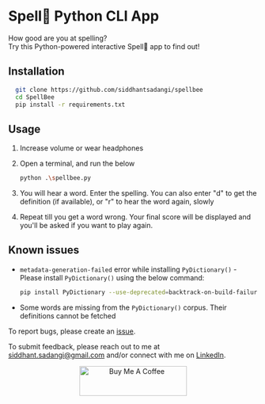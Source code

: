 # Spell🐝 Python CLI App

How good are you at spelling?  
Try this Python-powered interactive Spell🐝 app to find out!

## Installation

```bash
  git clone https://github.com/siddhantsadangi/spellbee
  cd SpellBee
  pip install -r requirements.txt 
```

## Usage

1. Increase volume or wear headphones
2. Open a terminal, and run the below

    ```bash
    python .\spellbee.py
    ```

3. You will hear a word. Enter the spelling. You can also enter "d" to get the definition (if available), or "r" to hear the word again, slowly
4. Repeat till you get a word wrong. Your final score will be displayed and you'll be asked if you want to play again.

## Known issues

* `metadata-generation-failed` error while installing `PyDictionary()` -
Please install `PyDictionary()` using the below command:

    ```bash
    pip install PyDictionary --use-deprecated=backtrack-on-build-failures
    ```

* Some words are missing from the `PyDictionary()` corpus. Their definitions cannot be fetched

To report bugs, please create an [issue](https://github.com/SiddhantSadangi/spellbee/issues/new).

To submit feedback, please reach out to me
at [siddhant.sadangi@gmail.com](mailto:siddhant.sadangi@gmail.com) and/or connect with me
on [LinkedIn](https://linkedin.com/in/siddhantsadangi).

<p align="center">
    <a href="https://www.buymeacoffee.com/siddhantsadangi" target="_blank"><img src="https://cdn.buymeacoffee.com/buttons/v2/default-yellow.png" alt="Buy Me A Coffee" style="height: 60px !important;width: 217px !important;">
    </a>
</p>
